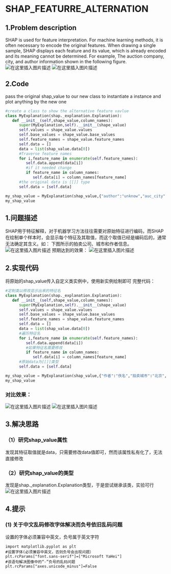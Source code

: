 # SHAP_FEATURRE_ALTERNATION
## 1.Problem description
SHAP is used for feature interpretation. For machine learning methods, it is often necessary to encode the original features. When drawing a single sample, SHAP displays each feature and its value, which is already encoded and its meaning cannot be determined. For example, The auction company, city, and author information shown in the following figure.
![在这里插入图片描述](https://github.com/SWEENEYHE/SHAP_FEATURRE_ALTERNATION/blob/main/1.png)
![在这里插入图片描述](https://github.com/SWEENEYHE/SHAP_FEATURRE_ALTERNATION/blob/main/2.png)

## 2.Code
pass the original shap_value to our new class to instantiate a instance and plot anything by the new one
```python
#create a class to show the alternative feature vavlue
class MyExplanation(shap._explanation.Explanation):
   def __init__(self,shape_value,column_names):
      super(MyExplanation,self).__init__(shape_value)
      self.values = shape_value.values
      self.base_values = shape_value.base_values
      self.feature_names = shape_value.feature_names
      self.data = []
      data = list(shap_value.data[0])
      #Traverse feature names
      for i,feature_name in enumerate(self.feature_names):
         self.data.append(data[i])
         #if it needed change
         if feature_name in column_names:
            self.data[i] = column_names[feature_name]
      #the original data is [[]] type
      self.data = [self.data]

my_shap_value = MyExplanation(shap_value,{"author":"unknow","auc_city":"Beijing","auc_company":"BaoLi"})
my_shap_value
```


## 1.问题描述
SHAP用于特征解释，对于机器学习方法往往需要对原始特征进行编码，而SHAP在绘制单个样本时，会显示每个特征及其取值，而这个取值已经是编码后的，通常无法确定其含义。如：
下图所示的拍卖公司、城市和作者信息。
![在这里插入图片描述](https://img-blog.csdnimg.cn/8aef1c402aca4b648c1e3ed34983b9cf.png)
预期达到的效果：
![在这里插入图片描述](https://img-blog.csdnimg.cn/27477b150925478a8a9e96e53733df20.png)
## 2.实现代码
将原始的shap_value传入自定义类实例中，使用新实例绘制即可
完整代码：
```python
#定制类以修改显示出来的特征名
class MyExplanation(shap._explanation.Explanation):
   def __init__(self,shape_value,column_names):
      super(MyExplanation,self).__init__(shape_value)
      self.values = shape_value.values
      self.base_values = shape_value.base_values
      self.feature_names = shape_value.feature_names
      self.data = []
      data = list(shap_value.data[0])
      #遍历特征名
      for i,feature_name in enumerate(self.feature_names):
         self.data.append(data[i])
         #如果特征名需要修改
         if feature_name in column_names:
            self.data[i] = column_names[feature_name]
      #原始data为[[]]类型
      self.data = [self.data]

my_shap_value = MyExplanation(shap_value,{"作者":"佚名","拍卖城市":"北京","拍卖公司":"保利"})
my_shap_value
```
### 对比效果：
![在这里插入图片描述](https://img-blog.csdnimg.cn/21bd1eb28c364e858bf356cf655ae2f4.png)
![在这里插入图片描述](https://img-blog.csdnimg.cn/61542e0dc94d46bbb77a908767bb6ebd.png)
## 3.解决思路
### （1）研究shap_value属性
发现其特征取值就是data，只需要修改data值即可，然而该属性私有化了，无法直接修改
### （2）研究shap_value的类型
发现是shap._explanation.Explanation类型，于是尝试继承该类，实验可行
![在这里插入图片描述](https://img-blog.csdnimg.cn/24096313d5be4d389a9c68d749561302.png)
## 4.提示
### (1) 关于中文乱码修改字体解决而负号依旧乱码问题
设置的字体必须兼容中英文，负号属于英文字符
````
import matplotlib.pyplot as plt
#设置字体(必须兼容中英文，否则负号会出现问题）
plt.rcParams["font.sans-serif"]=["Microsoft YaHei"] 
#该语句解决图像中的“-”负号的乱码问题
plt.rcParams["axes.unicode_minus"]=False 
````

